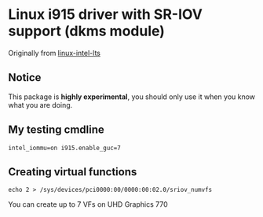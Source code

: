 # Linux i915 driver with SR-IOV support (dkms module)

Originally from [linux-intel-lts](https://github.com/intel/linux-intel-lts/tree/lts-v5.15.49-adl-linux-220826T092047Z/drivers/gpu/drm/i915)

## Notice

This package is **highly experimental**, you should only use it when you know what you are doing.

## My testing cmdline

```
intel_iommu=on i915.enable_guc=7
```

## Creating virtual functions

```
echo 2 > /sys/devices/pci0000:00/0000:00:02.0/sriov_numvfs
```

You can create up to 7 VFs on UHD Graphics 770
